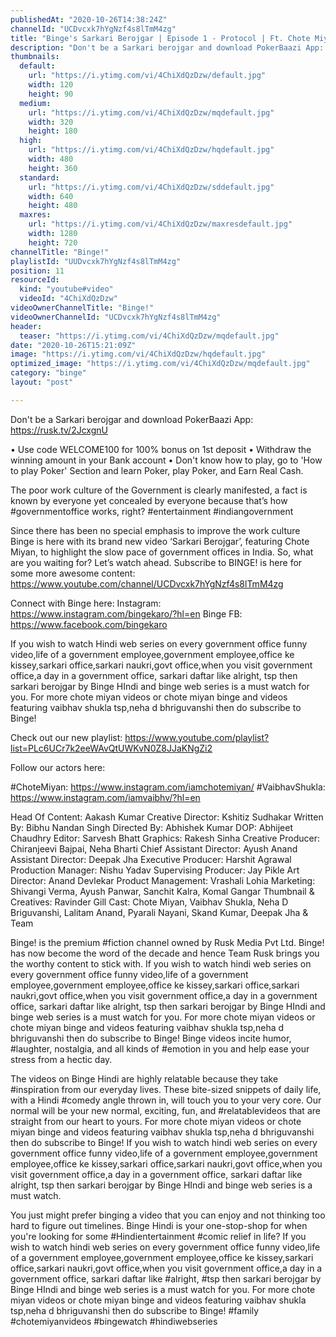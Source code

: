 ```yaml
---
publishedAt: "2020-10-26T14:38:24Z"
channelId: "UCDvcxk7hYgNzf4s8lTmM4zg"
title: "Binge's Sarkari Berojgar | Episode 1 - Protocol | Ft. Chote Miyan, Vaibhav Shukla, Neha"
description: "Don't be a Sarkari berojgar and download PokerBaazi App: https://rusk.tv/2JcxgnU\n\n• Use code WELCOME100 for 100% bonus on 1st deposit\n• Withdraw the winning amount in your  Bank account\n•  Don't know how to play, go to 'How to play Poker' Section and learn Poker, play Poker, and Earn Real Cash.\n\nThe poor work culture of the Government is clearly manifested, a fact is known by everyone yet concealed by everyone because that’s how #governmentoffice works, right?  #entertainment #indiangovernment\n\nSince there has been no special emphasis to improve the work culture Binge is here with its brand new video ‘Sarkari Berojgar’, featuring Chote Miyan, to highlight the slow pace of government offices in India. So, what are you waiting for? Let’s watch ahead. Subscribe to BINGE! is here for some more awesome content: https://www.youtube.com/channel/UCDvcxk7hYgNzf4s8lTmM4zg\n\nConnect with Binge here:\nInstagram: https://www.instagram.com/bingekaro/?hl=en\nBinge FB: https://www.facebook.com/bingekaro\n\nIf you wish to watch Hindi web series on every government office funny video,life of a government employee,government employee,office ke kissey,sarkari office,sarkari naukri,govt office,when you visit government office,a day in a government office, sarkari daftar like alright, tsp then sarkari berojgar by Binge HIndi and binge web series is a must watch for you. For more chote miyan videos or chote miyan binge and videos featuring vaibhav shukla tsp,neha d bhriguvanshi then do subscribe to Binge!\n\nCheck out our new playlist: https://www.youtube.com/playlist?list=PLc6UCr7k2eeWAvQtUWKvN0Z8JJaKNgZi2\n\nFollow our actors here:\n\n#ChoteMiyan: https://www.instagram.com/iamchotemiyan/\n#VaibhavShukla: https://www.instagram.com/iamvaibhv/?hl=en\n\nHead Of Content: Aakash Kumar\nCreative Director: Kshitiz Sudhakar\nWritten By: Bibhu Nandan Singh\nDirected By: Abhishek Kumar\nDOP: Abhijeet Chaudhry\nEditor: Sarvesh Bhatt\nGraphics: Rakesh Sinha\nCreative Producer: Chiranjeevi Bajpai, Neha Bharti\nChief Assistant Director: Ayush Anand\nAssistant Director: Deepak Jha\nExecutive Producer: Harshit Agrawal\nProduction Manager: Nishu Yadav\nSupervising Producer: Jay Pikle\nArt Director: Anand Devlekar\nProduct Management: Vrashali Lohia\nMarketing: Shivangi Verma, Ayush Panwar, Sanchit Kalra, Komal Gangar\nThumbnail & Creatives: Ravinder Gill\nCast: Chote Miyan, Vaibhav Shukla, Neha D Briguvanshi, Lalitam Anand, Pyarali Nayani, Skand Kumar, Deepak Jha & Team\n\nBinge! is the premium #fiction channel owned by Rusk Media Pvt Ltd. Binge! has now become the word of the decade and hence Team Rusk brings you the worthy content to stick with. If you wish to watch hindi web series on every government office funny video,life of a government employee,government employee,office ke kissey,sarkari office,sarkari naukri,govt office,when you visit government office,a day in a government office, sarkari daftar like alright, tsp then sarkari berojgar by Binge HIndi and binge web series is a must watch for you. For more chote miyan videos or chote miyan binge and videos featuring vaibhav shukla tsp,neha d bhriguvanshi then do subscribe to Binge! Binge videos incite humor, #laughter, nostalgia, and all kinds of #emotion in you and help ease your stress from a hectic day.\n\nThe videos on Binge Hindi are highly relatable because they take #inspiration from our everyday lives. These bite-sized snippets of daily life, with a Hindi #comedy angle thrown in, will touch you to your very core. Our normal will be your new normal, exciting, fun, and #relatablevideos that are straight from our heart to yours. For more chote miyan videos or chote miyan binge and videos featuring vaibhav shukla tsp,neha d bhriguvanshi then do subscribe to Binge! If you wish to watch hindi web series on every government office funny video,life of a government employee,government employee,office ke kissey,sarkari office,sarkari naukri,govt office,when you visit government office,a day in a government office, sarkari daftar like alright, tsp then sarkari berojgar by Binge HIndi and binge web series is a must watch. \n \nYou just might prefer binging a video that you can enjoy and not thinking too hard to figure out timelines. Binge Hindi is your one-stop-shop for when you're looking for some #Hindientertainment #comic relief in life? If you wish to watch hindi web series on every government office funny video,life of a government employee,government employee,office ke kissey,sarkari office,sarkari naukri,govt office,when you visit government office,a day in a government office, sarkari daftar like #alright, #tsp then sarkari berojgar by Binge HIndi and binge web series is a must watch for you. For more chote miyan videos or chote miyan binge and videos featuring vaibhav shukla tsp,neha d bhriguvanshi then do subscribe to Binge! #family\n#chotemiyanvideos #bingewatch #hindiwebseries"
thumbnails:
  default:
    url: "https://i.ytimg.com/vi/4ChiXdQzDzw/default.jpg"
    width: 120
    height: 90
  medium:
    url: "https://i.ytimg.com/vi/4ChiXdQzDzw/mqdefault.jpg"
    width: 320
    height: 180
  high:
    url: "https://i.ytimg.com/vi/4ChiXdQzDzw/hqdefault.jpg"
    width: 480
    height: 360
  standard:
    url: "https://i.ytimg.com/vi/4ChiXdQzDzw/sddefault.jpg"
    width: 640
    height: 480
  maxres:
    url: "https://i.ytimg.com/vi/4ChiXdQzDzw/maxresdefault.jpg"
    width: 1280
    height: 720
channelTitle: "Binge!"
playlistId: "UUDvcxk7hYgNzf4s8lTmM4zg"
position: 11
resourceId:
  kind: "youtube#video"
  videoId: "4ChiXdQzDzw"
videoOwnerChannelTitle: "Binge!"
videoOwnerChannelId: "UCDvcxk7hYgNzf4s8lTmM4zg"
header:
  teaser: "https://i.ytimg.com/vi/4ChiXdQzDzw/mqdefault.jpg"
date: "2020-10-26T15:21:09Z"
image: "https://i.ytimg.com/vi/4ChiXdQzDzw/hqdefault.jpg"
optimized_image: "https://i.ytimg.com/vi/4ChiXdQzDzw/mqdefault.jpg"
category: "binge"
layout: "post"

---
```

Don't be a Sarkari berojgar and download PokerBaazi App: https://rusk.tv/2JcxgnU

• Use code WELCOME100 for 100% bonus on 1st deposit
• Withdraw the winning amount in your  Bank account
•  Don't know how to play, go to 'How to play Poker' Section and learn Poker, play Poker, and Earn Real Cash.

The poor work culture of the Government is clearly manifested, a fact is known by everyone yet concealed by everyone because that’s how #governmentoffice works, right?  #entertainment #indiangovernment

Since there has been no special emphasis to improve the work culture Binge is here with its brand new video ‘Sarkari Berojgar’, featuring Chote Miyan, to highlight the slow pace of government offices in India. So, what are you waiting for? Let’s watch ahead. Subscribe to BINGE! is here for some more awesome content: https://www.youtube.com/channel/UCDvcxk7hYgNzf4s8lTmM4zg

Connect with Binge here:
Instagram: https://www.instagram.com/bingekaro/?hl=en
Binge FB: https://www.facebook.com/bingekaro

If you wish to watch Hindi web series on every government office funny video,life of a government employee,government employee,office ke kissey,sarkari office,sarkari naukri,govt office,when you visit government office,a day in a government office, sarkari daftar like alright, tsp then sarkari berojgar by Binge HIndi and binge web series is a must watch for you. For more chote miyan videos or chote miyan binge and videos featuring vaibhav shukla tsp,neha d bhriguvanshi then do subscribe to Binge!

Check out our new playlist: https://www.youtube.com/playlist?list=PLc6UCr7k2eeWAvQtUWKvN0Z8JJaKNgZi2

Follow our actors here:

#ChoteMiyan: https://www.instagram.com/iamchotemiyan/
#VaibhavShukla: https://www.instagram.com/iamvaibhv/?hl=en

Head Of Content: Aakash Kumar
Creative Director: Kshitiz Sudhakar
Written By: Bibhu Nandan Singh
Directed By: Abhishek Kumar
DOP: Abhijeet Chaudhry
Editor: Sarvesh Bhatt
Graphics: Rakesh Sinha
Creative Producer: Chiranjeevi Bajpai, Neha Bharti
Chief Assistant Director: Ayush Anand
Assistant Director: Deepak Jha
Executive Producer: Harshit Agrawal
Production Manager: Nishu Yadav
Supervising Producer: Jay Pikle
Art Director: Anand Devlekar
Product Management: Vrashali Lohia
Marketing: Shivangi Verma, Ayush Panwar, Sanchit Kalra, Komal Gangar
Thumbnail & Creatives: Ravinder Gill
Cast: Chote Miyan, Vaibhav Shukla, Neha D Briguvanshi, Lalitam Anand, Pyarali Nayani, Skand Kumar, Deepak Jha & Team

Binge! is the premium #fiction channel owned by Rusk Media Pvt Ltd. Binge! has now become the word of the decade and hence Team Rusk brings you the worthy content to stick with. If you wish to watch hindi web series on every government office funny video,life of a government employee,government employee,office ke kissey,sarkari office,sarkari naukri,govt office,when you visit government office,a day in a government office, sarkari daftar like alright, tsp then sarkari berojgar by Binge HIndi and binge web series is a must watch for you. For more chote miyan videos or chote miyan binge and videos featuring vaibhav shukla tsp,neha d bhriguvanshi then do subscribe to Binge! Binge videos incite humor, #laughter, nostalgia, and all kinds of #emotion in you and help ease your stress from a hectic day.

The videos on Binge Hindi are highly relatable because they take #inspiration from our everyday lives. These bite-sized snippets of daily life, with a Hindi #comedy angle thrown in, will touch you to your very core. Our normal will be your new normal, exciting, fun, and #relatablevideos that are straight from our heart to yours. For more chote miyan videos or chote miyan binge and videos featuring vaibhav shukla tsp,neha d bhriguvanshi then do subscribe to Binge! If you wish to watch hindi web series on every government office funny video,life of a government employee,government employee,office ke kissey,sarkari office,sarkari naukri,govt office,when you visit government office,a day in a government office, sarkari daftar like alright, tsp then sarkari berojgar by Binge HIndi and binge web series is a must watch. 
 
You just might prefer binging a video that you can enjoy and not thinking too hard to figure out timelines. Binge Hindi is your one-stop-shop for when you're looking for some #Hindientertainment #comic relief in life? If you wish to watch hindi web series on every government office funny video,life of a government employee,government employee,office ke kissey,sarkari office,sarkari naukri,govt office,when you visit government office,a day in a government office, sarkari daftar like #alright, #tsp then sarkari berojgar by Binge HIndi and binge web series is a must watch for you. For more chote miyan videos or chote miyan binge and videos featuring vaibhav shukla tsp,neha d bhriguvanshi then do subscribe to Binge! #family
#chotemiyanvideos #bingewatch #hindiwebseries